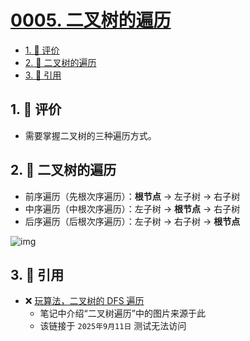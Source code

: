# [0005. 二叉树的遍历](https://github.com/tnotesjs/TNotes.algorithms/tree/main/notes/0005.%20%E4%BA%8C%E5%8F%89%E6%A0%91%E7%9A%84%E9%81%8D%E5%8E%86)

<!-- region:toc -->

- [1. 🫧 评价](#1--评价)
- [2. 📒 二叉树的遍历](#2--二叉树的遍历)
- [3. 🔗 引用](#3--引用)

<!-- endregion:toc -->

## 1. 🫧 评价

- 需要掌握二叉树的三种遍历方式。

## 2. 📒 二叉树的遍历

- 前序遍历（先根次序遍历）：**根节点** -> 左子树 -> 右子树
- 中序遍历（中根次序遍历）：左子树 -> **根节点** -> 右子树
- 后序遍历（后根次序遍历）：左子树 -> 右子树 -> **根节点**

![img](https://cdn.jsdelivr.net/gh/tnotesjs/imgs@main/2024-09-25-16-59-31.png)

## 3. 🔗 引用

- ❌ [玩算法，二叉树的 DFS 遍历][1]
  - 笔记中介绍“二叉树遍历”中的图片来源于此
  - 该链接于 `2025年9月11日` 测试无法访问

[1]: https://wansuanfa.com/index.php/701
